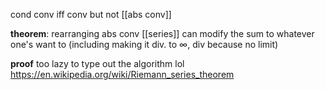 cond conv iff conv but not [[abs conv]]

**theorem**: rearranging abs conv [[series]] can modify the sum to whatever one's want to (including making it div. to $\infty$, div because no limit)

**proof**
too lazy to type out the algorithm lol
https://en.wikipedia.org/wiki/Riemann_series_theorem
